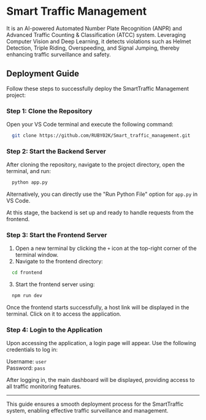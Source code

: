 # Smart Traffic Management

It is an AI-powered Automated Number Plate Recognition (ANPR) and Advanced Traffic Counting & Classification (ATCC) system. Leveraging Computer Vision and Deep Learning, it detects violations such as Helmet Detection, Triple Riding, Overspeeding, and Signal Jumping, thereby enhancing traffic surveillance and safety.

## Deployment Guide

Follow these steps to successfully deploy the SmartTraffic Management project:

### Step 1: Clone the Repository

Open your VS Code terminal and execute the following command:

```bash
  git clone https://github.com/RUBY02K/Smart_traffic_management.git
```

### Step 2: Start the Backend Server

After cloning the repository, navigate to the project directory, open the terminal, and run:

```bash
  python app.py
```

Alternatively, you can directly use the "Run Python File" option for `app.py` in VS Code.

At this stage, the backend is set up and ready to handle requests from the frontend.

### Step 3: Start the Frontend Server

1. Open a new terminal by clicking the `+` icon at the top-right corner of the terminal window.
2. Navigate to the frontend directory:

```bash
  cd frontend
```

3. Start the frontend server using:

```bash
  npm run dev
```

Once the frontend starts successfully, a host link will be displayed in the terminal. Click on it to access the application.

### Step 4: Login to the Application

Upon accessing the application, a login page will appear. Use the following credentials to log in:

Username: `user`  
Password: `pass`

After logging in, the main dashboard will be displayed, providing access to all traffic monitoring features.

---

This guide ensures a smooth deployment process for the SmartTraffic system, enabling effective traffic surveillance and management.

